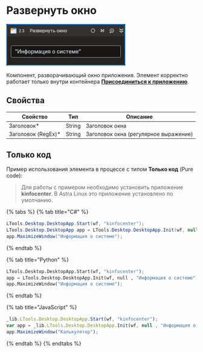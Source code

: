 # Развернуть окно

![](../../../resources/activities/basic/desktop/maximize-window-activity.png)

Компонент, разворачивающий окно приложения. Элемент корректно работает только внутри контейнера [**Присоединиться к приложению**](https://docs.primo-rpa.ru/primo-rpa/g_elements/osnovnye-elementy/els_desktop/el_desktop_attach).

## Свойства
| Свойство            | Тип    | Описание                                           |
| ------------------- | ------ | -------------------------------------------------- |
| Заголовок\*         | String | Заголовок окна                                     |
| Заголовок (RegEx)\* | String | Заголовок окна (регулярное выражение)              |

## Только код  
Пример использования элемента в процессе с типом **Только код** (Pure code):
> Для работы с примером необходимо установить приложение **kinfocenter**. В Astra Linux это приложение установлено по умолчанию.

{% tabs %}
{% tab title="C#" %}
```csharp
LTools.Desktop.DesktopApp.Start(wf, "kinfocenter");
LTools.Desktop.DesktopApp app = LTools.Desktop.DesktopApp.Init(wf, null , "Информация о системе");
app.MaximizeWindow("Информация о системе");
```
{% endtab %}

{% tab title="Python" %}
```python
LTools.Desktop.DesktopApp.Start(wf, "kinfocenter");
app = LTools.Desktop.DesktopApp.Init(wf, null , "Информация о системе");
app.MaximizeWindow("Информация о системе");
```
{% endtab %}

{% tab title="JavaScript" %}
```javascript
_lib.LTools.Desktop.DesktopApp.Start(wf, "kinfocenter");
var app = _lib.LTools.Desktop.DesktopApp.Init(wf, null , "Информация о системе");
app.MaximizeWindow("Калькулятор");
```
{% endtab %}
{% endtabs %}
